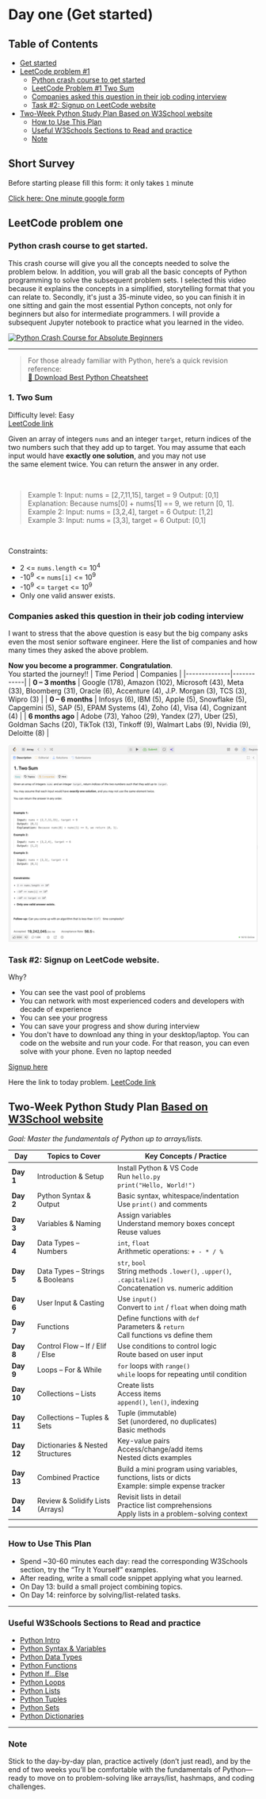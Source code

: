 # Day one (Get started)

## Table of Contents
- [Get started](#short-survey)
- [LeetCode problem #1](#leetcode-problem-one)
  - [Python crash course to get started](#python-crash-course-to-get-started)
  - [LeetCode Problem #1 Two Sum](#1-two-sum)
  - [Companies asked this question in their job coding interview](#-companies-asked-this-question-in-their-job-coding-interview)
  - [Task #2: Signup on LeetCode website](#task-2-signup-on-leetcode-website)
- [Two-Week Python Study Plan Based on W3School website](#-2-week-python-study-plan-based-on-w3school-website)
  - [How to Use This Plan](#how-to-use-this-plan)
  - [Useful W3Schools Sections to Read and practice](#-useful-w3schools-sections-to-read-and-practice)
  - [Note](#note)

## Short Survey 
Before starting please fill this form: it only takes `1` minute

[Click here: One minute google form](https://forms.gle/HeruNrBusMpShfJr8)

## LeetCode problem one

### Python crash course to get started. 
This crash course will give you all the concepts needed to solve the problem below. In addition, you will grab all the basic concepts of Python programming to solve the subsequent problem sets. I selected this video because it explains the concepts in a simplified, storytelling format that you can relate to. Secondly, it's just a 35-minute video, so you can finish it in one sitting and gain the most essential Python concepts, not only for beginners but also for intermediate programmers. I will provide a subsequent Jupyter notebook to practice what you learned in the video. 

[![Python Crash Course for Absolute Beginners](https://img.youtube.com/vi/AEvpNpXxN7U/maxresdefault.jpg)](https://www.youtube.com/watch?v=AEvpNpXxN7U)

---

> For those already familiar with Python, here’s a quick revision reference:  
> [📘 Download Best Python Cheatsheet](res/best_python_cheatsheet.pdf)


### 1. Two Sum  

Difficulty level: Easy  
[LeetCode link](https://leetcode.com/problems/two-sum/description/)

Given an array of integers `nums` and an integer `target`, return indices of the two numbers such that they add up to target.
You may assume that each input would have **exactly one solution**, and you may not use the same element twice.
You can return the answer in any order.<br>

 
> Example 1:
Input: nums = [2,7,11,15], target = 9
Output: [0,1]
Explanation: Because nums[0] + nums[1] == 9, we return [0, 1].  
Example 2:
Input: nums = [3,2,4], target = 6
Output: [1,2] <br> 
Example 3:
Input: nums = [3,3], target = 6
Output: [0,1]
<br>

Constraints:
* 2 <= `nums.length` <= 10<sup>4</sup>
* -10<sup>9</sup> <= `nums[i]` <= 10<sup>9</sup>
* -10<sup>9</sup> <= `target` <= 10<sup>9</sup>
* Only one valid answer exists.

### Companies asked this question in their job coding interview 
I want to stress that the above question is easy but the big company asks even the most senior software engineer. Here the list of companies and how many times they asked the above problem.  

**Now you become a programmer.** **Congratulation**.  
You started the journey!!
| Time Period | Companies |
|--------------|------------|
| **0 – 3 months** | Google (178), Amazon (102), Microsoft (43), Meta (33), Bloomberg (31), Oracle (6), Accenture (4), J.P. Morgan (3), TCS (3), Wipro (3) |
| **0 – 6 months** | Infosys (6), IBM (5), Apple (5), Snowflake (5), Capgemini (5), SAP (5), EPAM Systems (4), Zoho (4), Visa (4), Cognizant (4) |
| **6 months ago** | Adobe (73), Yahoo (29), Yandex (27), Uber (25), Goldman Sachs (20), TikTok (13), Tinkoff (9), Walmart Labs (9), Nvidia (9), Deloitte (8) |

![LeetCode Problem 1 screenshot](res/LeetCode%20problem_1.png)

### Task #2: Signup on LeetCode website. 
Why? 
- You can see the vast pool of problems
- You can network with most experienced coders and developers with decade of experience
- You can see your progress 
- You can save your progress and show during interview 
- You don't have to download any thing in your desktop/laptop. You can code on the website and run your code. For that reason, you can even solve with your phone. Even no laptop needed

[Signup here](https://leetcode.com/problems/two-sum/description/)

Here the link to today problem. [LeetCode link](https://leetcode.com/problems/two-sum/description/)




##  Two-Week Python Study Plan [Based on W3School website](https://www.w3schools.com/python/)  
*Goal: Master the fundamentals of Python up to arrays/lists.*

| Day | Topics to Cover | Key Concepts / Practice |
|-----|------------------|---------------------------|
| **Day 1** | Introduction & Setup | Install Python & VS Code <br>Run `hello.py` <br>`print("Hello, World!")` |
| **Day 2** | Python Syntax & Output | Basic syntax, whitespace/indentation <br>Use `print()` and comments |
| **Day 3** | Variables & Naming | Assign variables <br>Understand memory boxes concept <br>Reuse values |
| **Day 4** | Data Types – Numbers | `int`, `float` <br>Arithmetic operations: `+ - * / %` |
| **Day 5** | Data Types – Strings & Booleans | `str`, `bool` <br>String methods `.lower()`, `.upper()`, `.capitalize()` <br>Concatenation vs. numeric addition |
| **Day 6** | User Input & Casting | Use `input()` <br>Convert to `int` / `float` when doing math |
| **Day 7** | Functions | Define functions with `def` <br>Parameters & `return` <br>Call functions vs define them |
| **Day 8** | Control Flow – If / Elif / Else | Use conditions to control logic <br>Route based on user input |
| **Day 9** | Loops – For & While | `for` loops with `range()` <br>`while` loops for repeating until condition |
| **Day 10** | Collections – Lists | Create lists <br>Access items <br>`append()`, `len()`, indexing |
| **Day 11** | Collections – Tuples & Sets | Tuple (immutable) <br>Set (unordered, no duplicates) <br>Basic methods |
| **Day 12** | Dictionaries & Nested Structures | Key-value pairs <br>Access/change/add items <br>Nested dicts examples |
| **Day 13** | Combined Practice | Build a mini program using variables, functions, lists or dicts <br>Example: simple expense tracker |
| **Day 14** | Review & Solidify Lists (Arrays) | Revisit lists in detail <br>Practice list comprehensions <br>Apply lists in a problem-solving context |

---

### How to Use This Plan
- Spend ~30-60 minutes each day: read the corresponding W3Schools section, try the “Try It Yourself” examples.
- After reading, write a small code snippet applying what you learned.
- On Day 13: build a small project combining topics.
- On Day 14: reinforce by solving/list-related tasks.

---

### Useful W3Schools Sections to Read and practice
- [Python Intro](https://www.w3schools.com/python/python_intro.asp)  
- [Python Syntax & Variables](https://www.w3schools.com/python/python_variables.asp)  
- [Python Data Types](https://www.w3schools.com/python/python_datatypes.asp)  
- [Python Functions](https://www.w3schools.com/python/python_functions.asp)  
- [Python If…Else](https://www.w3schools.com/python/python_conditions.asp)  
- [Python Loops](https://www.w3schools.com/python/python_for_loops.asp)  
- [Python Lists](https://www.w3schools.com/python/python_lists.asp)   
- [Python Tuples](https://www.w3schools.com/python/python_tuples.asp)  
- [Python Sets](https://www.w3schools.com/python/python_sets.asp)  
- [Python Dictionaries](https://www.w3schools.com/python/python_dictionaries.asp)  

---

### Note
Stick to the day-by-day plan, practice actively (don’t just read), and by the end of two weeks you’ll be comfortable with the fundamentals of Python—ready to move on to problem-solving like arrays/list, hashmaps, and coding challenges.